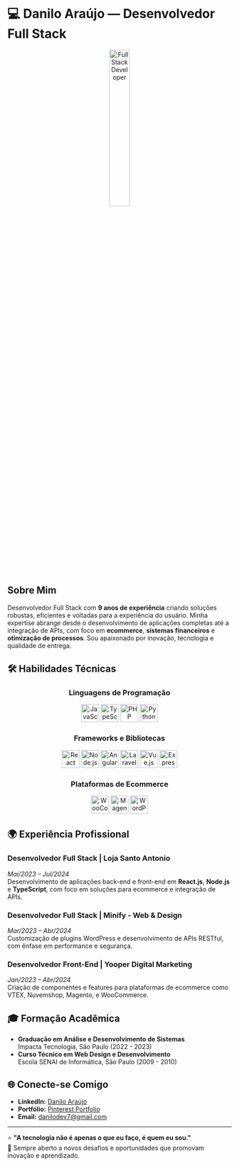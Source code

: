 # 💻 Danilo Araújo — Desenvolvedor Full Stack

<p align="center">
  <img src="https://cdn-icons-png.flaticon.com/512/5338/5338322.png" alt="Full Stack Developer" width="30%">
</p>

## Sobre Mim

Desenvolvedor Full Stack com **9 anos de experiência** criando soluções robustas, eficientes e voltadas para a experiência do usuário. Minha expertise abrange desde o desenvolvimento de aplicações completas até a integração de APIs, com foco em **ecommerce**, **sistemas financeiros** e **otimização de processos**. Sou apaixonado por inovação, tecnologia e qualidade de entrega.

## 🛠️ Habilidades Técnicas

<div align="center">

### Linguagens de Programação
<p>
  <img src="https://cdn.jsdelivr.net/gh/devicons/devicon/icons/javascript/javascript-original.svg" height="40" alt="JavaScript"/>
  <img src="https://cdn.jsdelivr.net/gh/devicons/devicon/icons/typescript/typescript-original.svg" height="40" alt="TypeScript"/>
  <img src="https://cdn.jsdelivr.net/gh/devicons/devicon/icons/php/php-original.svg" height="40" alt="PHP"/>
  <img src="https://cdn.jsdelivr.net/gh/devicons/devicon/icons/python/python-original.svg" height="40" alt="Python"/>
</p>

### Frameworks e Bibliotecas
<p>
  <img src="https://cdn.jsdelivr.net/gh/devicons/devicon/icons/react/react-original.svg" height="40" alt="React"/>
  <img src="https://cdn.jsdelivr.net/gh/devicons/devicon/icons/nodejs/nodejs-original.svg" height="40" alt="Node.js"/>
  <img src="https://cdn.jsdelivr.net/gh/devicons/devicon/icons/angularjs/angularjs-original.svg" height="40" alt="Angular"/>
  <img src="https://cdn.jsdelivr.net/gh/devicons/devicon/icons/laravel/laravel-plain.svg" height="40" alt="Laravel"/>
  <img src="https://cdn.jsdelivr.net/gh/devicons/devicon/icons/vuejs/vuejs-original.svg" height="40" alt="Vue.js"/>
  <img src="https://cdn.jsdelivr.net/gh/devicons/devicon/icons/express/express-original.svg" height="40" alt="Express.js"/>
</p>

### Plataformas de Ecommerce
<p>
  <img src="https://cdn.jsdelivr.net/gh/devicons/devicon/icons/woocommerce/woocommerce-original.svg" height="40" alt="WooCommerce"/>
  <img src="https://cdn.jsdelivr.net/gh/devicons/devicon/icons/magento/magento-original.svg" height="40" alt="Magento"/>
  <img src="https://cdn.jsdelivr.net/gh/devicons/devicon/icons/wordpress/wordpress-original.svg" height="40" alt="WordPress"/>
</p>

</div>

## 🌍 Experiência Profissional

### Desenvolvedor Full Stack | **Loja Santo Antonio**  
*Mai/2023 – Jul/2024*  
Desenvolvimento de aplicações back-end e front-end em **React.js**, **Node.js** e **TypeScript**, com foco em soluções para ecommerce e integração de APIs.

### Desenvolvedor Full Stack | **Minify - Web & Design**  
*Mar/2023 – Abr/2024*  
Customização de plugins WordPress e desenvolvimento de APIs RESTful, com ênfase em performance e segurança.

### Desenvolvedor Front-End | **Yooper Digital Marketing**  
*Jan/2023 – Abr/2024*  
Criação de componentes e features para plataformas de ecommerce como VTEX, Nuvemshop, Magento, e WooCommerce.

## 🎓 Formação Acadêmica

- **Graduação em Análise e Desenvolvimento de Sistemas**  
  Impacta Tecnologia, São Paulo (2022 - 2023)  
- **Curso Técnico em Web Design e Desenvolvimento**  
  Escola SENAI de Informática, São Paulo (2009 - 2010)

## 🌐 Conecte-se Comigo

- **LinkedIn:** [Danilo Araújo](https://www.linkedin.com/in/daniloraujo/)  
- **Portfólio:** [Pinterest Portfolio](https://br.pinterest.com/danilodevops/portfolio/)  
- **Email:** danilodev7@gmail.com

---

⭐ **"A tecnologia não é apenas o que eu faço, é quem eu sou."**  
🚀 Sempre aberto a novos desafios e oportunidades que promovam inovação e aprendizado.
